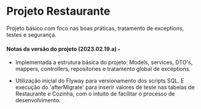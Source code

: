 # Projeto Restaurante

Projeto básico com foco nas boas práticas, tratamento de exceptions, testes e segurança. 

#### Notas da versão do projeto (2023.02.19.a) - 

* Implementada a estrutura básica do projeto: Models, services, DTO's, mappers, controllers, repositories e tratamento global de exceptions.

* Utilização inicial do Flyway para versionamento dos scripts SQL. E execução do 'afterMigrate' para inserir valores de teste nas tabelas de Restaurante e Cozinha, com o intuito de facilitar o processo de desenvolvimento.